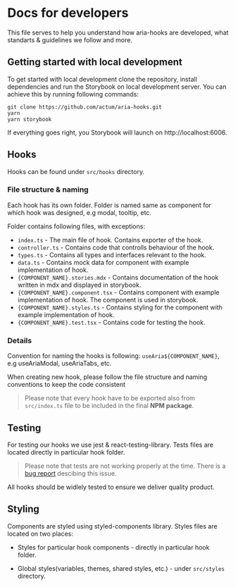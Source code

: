 # Docs for developers

This file serves to help you understand how aria-hooks are developed, what standarts & guidelines we follow and more.

## Getting started with local development

To get started with local development clone the repository, install dependencies and run the Storybook on local development server. You can achieve this by running following commands:

```console
git clone https://github.com/actum/aria-hooks.git
yarn
yarn storybook
```

If everything goes right, you Storybook will launch on http://localhost:6006.

## Hooks

Hooks can be found under `src/hooks` directory.

### File structure & naming

Each hook has its own folder. Folder is named same as component for which hook was designed, e.g modal, tooltip, etc.

Folder contains following files, with exceptions:

- `index.ts` - The main file of hook. Contains exporter of the hook.
- `controller.ts` - Contains code that controlls behaviour of the hook.
- `types.ts` - Contains all types and interfaces relevant to the hook.
- `data.ts` - Contains mock data for component with example implementation of hook.
- `{COMPONENT_NAME}.stories.mdx` - Contains documentation of the hook written in mdx and displayed in storybook.
- `{COMPONENT_NAME}.component.tsx` - Contains component with example implementation of hook. The component is used in storybook.
- `{COMPONENT_NAME}.styles.ts` - Contains styling for the component with example implementation of hook.
- `{COMPONENT_NAME}.test.tsx` - Contains code for testing the hook.

### Details

Convention for naming the hooks is following: `useAria${COMPONENT_NAME}`, e.g useAriaModal, useAriaTabs, etc.

When creating new hook, please follow the file structure and naming conventions to keep the code consistent

> Please note that every hook have to be exported also from `src/index.ts` file to be included in the final **NPM package**.

## Testing

For testing our hooks we use jest & react-testing-library. Tests files are located directly in particular hook folder.

<!-- TODO: Mention following lines in comment section of GH issue -->

> Please note that tests are not working properly at the time. There is a [bug report](https://github.com/actum/aria-hooks/issues/41) descibing this issue.

All hooks should be widlely tested to ensure we deliver quality product.

## Styling

Components are styled using styled-components library. Styles files are located on two places:

- Styles for particular hook components - directly in particular hook folder.

- Global styles(variables, themes, shared styles, etc.) - under `src/styles` directory.
